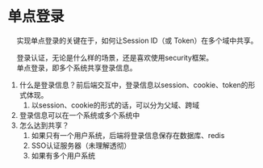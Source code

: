 

# 单点登录  
&emsp; 实现单点登录的关键在于，如何让Session ID（或 Token）在多个域中共享。   


<!-- 

https://www.bilibili.com/read/cv9021757/

单点登录协议有哪些？有何异同？ https://baijiahao.baidu.com/s?id=1681246200125098096&wfr=spider&for=pc
单点登录，百度百科 https://baike.baidu.com/item/%E5%8D%95%E7%82%B9%E7%99%BB%E5%BD%95/4940767?fr=aladdin
单点登陆的三种实现方式  https://www.bilibili.com/read/cv9021757/


OpenID Connect
https://blog.51cto.com/u_15146142/2727498
10 分钟理解什么是 OpenID Connect（OIDC） 协议
https://deepzz.com/post/what-is-oidc-protocol.htmld

-->

&emsp; 登录认证，无论是什么样的场景，还是喜欢使用security框架。  
&emsp; 单点登录，即多个系统共享登录信息。  

1. 什么是登录信息？前后端交互中，登录信息以session、cookie、token的形式体现。  
	1. 以session、cookie的形式的话，可以分为父域、跨域  
2. 登录信息可以在一个系统或多个系统中
3. 怎么达到共享？  
	1. 如果只有一个用户系统，后端将登录信息保存在数据库、redis
	2. SSO认证服务器（未理解透彻）
	3. 如果有多个用户系统  
	